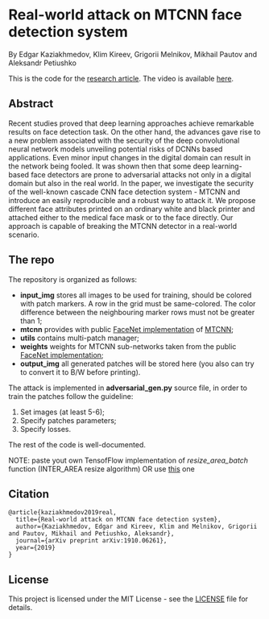 # Real-world attack on MTCNN face detection system

By Edgar Kaziakhmedov, Klim Kireev, Grigorii Melnikov, Mikhail Pautov and Aleksandr Petiushko

This is the code for the [research article](http://arxiv.org/abs/1910.06261). The video is available [here](https://youtu.be/OY70OIS8bxs).

## Abstract 

Recent studies proved that deep learning approaches achieve remarkable results on face detection task. On the other hand, the advances gave rise to a new problem associated with the security of the deep convolutional neural network models unveiling potential risks of DCNNs based applications. Even minor input changes in the digital domain can result in the network being fooled. It was shown then that some deep learning-based face detectors are prone to adversarial attacks not only in a digital domain but also in the real world. In the paper, we investigate the security of the well-known cascade CNN face detection system - MTCNN and introduce an easily reproducible and a robust way to attack it. We propose different face attributes printed on an ordinary white and black printer and attached either to the medical face mask or to the face directly. Our approach is capable of breaking the MTCNN detector in a real-world scenario.

## The repo

The repository is organized as follows:

* **input_img** stores all images to be used for training, should be colored with patch markers.
                A row in the grid must be same-colored. The color difference between the
                neighbouring marker rows must not be greater than 1;
* **mtcnn** provides with public [FaceNet implementation](https://github.com/davidsandberg/facenet) of 
            [MTCNN](https://kpzhang93.github.io/MTCNN_face_detection_alignment/index.html);
* **utils** contains multi-patch manager;
* **weights** weights for MTCNN sub-networks taken from the public [FaceNet implementation](https://github.com/davidsandberg/facenet);
* **output_img** all generated patches will be stored here
                 (you also can try to convert it to B/W before printing).

The attack is implemented in **adversarial_gen.py** source file, in order to train the patches follow the guideline:
1. Set images (at least 5-6);
2. Specify patches parameters;
3. Specify losses.

The rest of the code is well-documented.

NOTE: paste yout own TensofFlow implementation of *resize_area_batch* function (INTER_AREA resize algorithm)
OR use [this](https://github.com/Polkach/cv-inter_area-on-tensorflow) one

## Citation

```
@article{kaziakhmedov2019real,
  title={Real-world attack on MTCNN face detection system},
  author={Kaziakhmedov, Edgar and Kireev, Klim and Melnikov, Grigorii and Pautov, Mikhail and Petiushko, Aleksandr},
  journal={arXiv preprint arXiv:1910.06261},
  year={2019}
}
```

## License

This project is licensed under the MIT License - see the [LICENSE](LICENSE) file for details.
